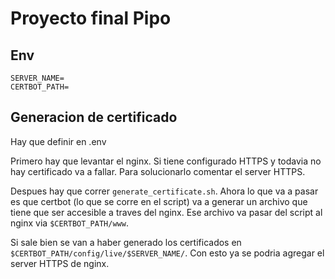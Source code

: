# Proyecto final Pipo

## Env

```env
SERVER_NAME=
CERTBOT_PATH=
```

## Generacion de certificado

Hay que definir en .env 

Primero hay que levantar el nginx. Si tiene configurado HTTPS y todavia no hay certificado va a fallar. Para solucionarlo comentar el server HTTPS.

Despues hay que correr `generate_certificate.sh`. Ahora lo que va a pasar es que certbot (lo que se corre en el script) va a generar un archivo que tiene que ser accesible a traves del nginx. Ese archivo va pasar del script al nginx via `$CERTBOT_PATH/www`.

Si sale bien se van a haber generado los certificados en `$CERTBOT_PATH/config/live/$SERVER_NAME/`. Con esto ya se podria agregar el server HTTPS de nginx.
